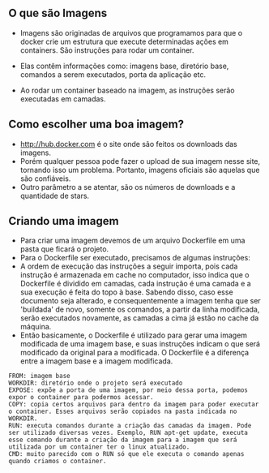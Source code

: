 ## O que são Imagens

- Imagens são originadas de arquivos que programamos para que o docker crie um estrutura que execute determinadas ações em containers.  São instruções para rodar um container. 

- Elas contêm informações como: imagens base, diretório base, comandos a serem executados, porta da aplicação etc. 

- Ao rodar um container baseado na imagem, as instruções serão executadas em camadas. 


## Como escolher uma boa imagem?

- http://hub.docker.com é o site onde são feitos os downloads das imagens. 
- Porém qualquer pessoa pode fazer o upload de sua imagem nesse site, tornando isso um problema. Portanto, imagens oficiais são aquelas que são confiáveis. 
- Outro parâmetro a se atentar, são os números de downloads e a quantidade de stars. 

## Criando uma imagem

- Para criar uma imagem devemos de um arquivo Dockerfile em uma pasta que ficará o projeto. 
- Para o Dockerfile ser executado, precisamos de algumas instruções: 
- A ordem de execução das instruções a seguir importa, pois cada instrução é armazenada em cache no computador, isso indica que o Dockerfile é dividido em camadas, cada instrução é uma camada e a sua execução é feita do topo à base. Sabendo disso, caso esse documento seja alterado, e consequentemente a imagem tenha que ser 'buildada' de novo, somente os comandos, a partir da linha modificada, serão executados novamente, as camadas a cima já estão no cache da máquina. 
- Então basicamente, o Dockerfile é utilizado para gerar uma imagem modificada de uma imagem base, e suas instruções indicam o que será modificado da original para a modificada. O Dockerfile é a diferença entre a imagem base e a imagem modificada.

```
FROM: imagem base 
WORKDIR: diretório onde o projeto será executado
EXPOSE: expõe a porta de uma imagem, por meio dessa porta, podemos expor o container para podermos acessar.
COPY: copia certos arquivos para dentro da imagem para poder executar o container. Esses arquivos serão copiados na pasta indicada no WORKDIR.
RUN: executa comandos durante a criação das camadas da imagem. Pode ser utilizado diversas vezes. Exemplo, RUN apt-get update, executa esse comando durante a criação da imagem para a imagem que será utilizada por um container ter o linux atualizado.
CMD: muito parecido com o RUN só que ele executa o comando apenas quando criamos o container.
```

